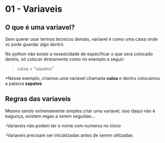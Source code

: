 # 01 - Variaveis

## O que é uma variavel?

Sem querer usar termos tecnicos demais, variavel é como uma caixa onde vc pode guardar algo dentro.

No python não existe a nessecidade de expecificar o que sera colocado dentro, só colocar diretamente como no exemplo a seguir:

>caixa = "sapatos"

*Nesse exemplo, criamos uma variavel chamada **caixa** e dentro colocamos a palavra **sapatos**

## Regras das variaveis

Mesmo sendo extremamente simples criar uma variavel, isso daqui não é bagunça, existem regas a serem seguidas...

-Variaveis não podem ter o nome com numeros no inicio

-Variaveis precisam ser inicializadas antes de serem utilizadas 
